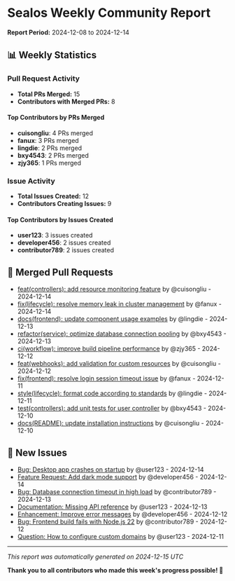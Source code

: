 # Sealos Weekly Community Report

**Report Period:** 2024-12-08 to 2024-12-14

## 📊 Weekly Statistics

### Pull Request Activity

- **Total PRs Merged:** 15
- **Contributors with Merged PRs:** 8

#### Top Contributors by PRs Merged

- **cuisongliu**: 4 PRs merged
- **fanux**: 3 PRs merged
- **lingdie**: 2 PRs merged
- **bxy4543**: 2 PRs merged
- **zjy365**: 1 PRs merged

### Issue Activity

- **Total Issues Created:** 12
- **Contributors Creating Issues:** 9

#### Top Contributors by Issues Created

- **user123**: 3 issues created
- **developer456**: 2 issues created
- **contributor789**: 2 issues created

## 🚀 Merged Pull Requests

- [feat(controllers): add resource monitoring feature](https://github.com/labring/sealos/pull/1234) by @cuisongliu - 2024-12-14
- [fix(lifecycle): resolve memory leak in cluster management](https://github.com/labring/sealos/pull/1235) by @fanux - 2024-12-14
- [docs(frontend): update component usage examples](https://github.com/labring/sealos/pull/1236) by @lingdie - 2024-12-13
- [refactor(service): optimize database connection pooling](https://github.com/labring/sealos/pull/1237) by @bxy4543 - 2024-12-13
- [ci(workflow): improve build pipeline performance](https://github.com/labring/sealos/pull/1238) by @zjy365 - 2024-12-12
- [feat(webhooks): add validation for custom resources](https://github.com/labring/sealos/pull/1239) by @cuisongliu - 2024-12-12
- [fix(frontend): resolve login session timeout issue](https://github.com/labring/sealos/pull/1240) by @fanux - 2024-12-11
- [style(lifecycle): format code according to standards](https://github.com/labring/sealos/pull/1241) by @lingdie - 2024-12-11
- [test(controllers): add unit tests for user controller](https://github.com/labring/sealos/pull/1242) by @bxy4543 - 2024-12-10
- [docs(README): update installation instructions](https://github.com/labring/sealos/pull/1243) by @cuisongliu - 2024-12-10

## 🐛 New Issues

- [Bug: Desktop app crashes on startup](https://github.com/labring/sealos/issues/5981) by @user123 - 2024-12-14
- [Feature Request: Add dark mode support](https://github.com/labring/sealos/issues/5982) by @developer456 - 2024-12-14
- [Bug: Database connection timeout in high load](https://github.com/labring/sealos/issues/5983) by @contributor789 - 2024-12-13
- [Documentation: Missing API reference](https://github.com/labring/sealos/issues/5984) by @user123 - 2024-12-13
- [Enhancement: Improve error messages](https://github.com/labring/sealos/issues/5985) by @developer456 - 2024-12-12
- [Bug: Frontend build fails with Node.js 22](https://github.com/labring/sealos/issues/5986) by @contributor789 - 2024-12-12
- [Question: How to configure custom domains](https://github.com/labring/sealos/issues/5987) by @user123 - 2024-12-11

---

*This report was automatically generated on 2024-12-15 UTC*

**Thank you to all contributors who made this week's progress possible! 🎉**